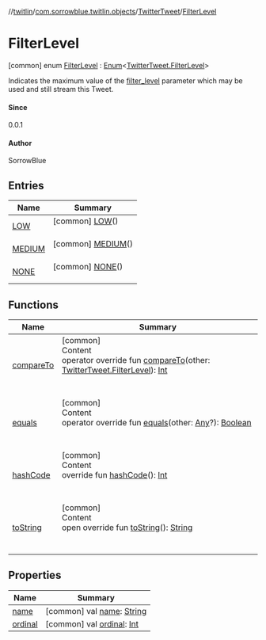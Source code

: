 //[twitlin](../../../index.md)/[com.sorrowblue.twitlin.objects](../../index.md)/[TwitterTweet](../index.md)/[FilterLevel](index.md)



# FilterLevel  
 [common] enum [FilterLevel](index.md) : [Enum](https://kotlinlang.org/api/latest/jvm/stdlib/kotlin/-enum/index.html)<[TwitterTweet.FilterLevel](index.md)> 

Indicates the maximum value of the [filter_level](https://developer.twitter.com/streaming/overview/request-parameters#filter_level) parameter which may be used and still stream this Tweet.



#### Since  


0.0.1



#### Author  


SorrowBlue

   


## Entries  
  
|  Name|  Summary| 
|---|---|
| <a name="com.sorrowblue.twitlin.objects/TwitterTweet.FilterLevel.LOW///PointingToDeclaration/"></a>[LOW](-l-o-w/index.md)| <a name="com.sorrowblue.twitlin.objects/TwitterTweet.FilterLevel.LOW///PointingToDeclaration/"></a> [common] [LOW](-l-o-w/index.md)()  <br>   <br>
| <a name="com.sorrowblue.twitlin.objects/TwitterTweet.FilterLevel.MEDIUM///PointingToDeclaration/"></a>[MEDIUM](-m-e-d-i-u-m/index.md)| <a name="com.sorrowblue.twitlin.objects/TwitterTweet.FilterLevel.MEDIUM///PointingToDeclaration/"></a> [common] [MEDIUM](-m-e-d-i-u-m/index.md)()  <br>   <br>
| <a name="com.sorrowblue.twitlin.objects/TwitterTweet.FilterLevel.NONE///PointingToDeclaration/"></a>[NONE](-n-o-n-e/index.md)| <a name="com.sorrowblue.twitlin.objects/TwitterTweet.FilterLevel.NONE///PointingToDeclaration/"></a> [common] [NONE](-n-o-n-e/index.md)()  <br>   <br>


## Functions  
  
|  Name|  Summary| 
|---|---|
| <a name="kotlin/Enum/compareTo/#com.sorrowblue.twitlin.objects.TwitterTweet.FilterLevel/PointingToDeclaration/"></a>[compareTo](-n-o-n-e/index.md#%5Bkotlin%2FEnum%2FcompareTo%2F%23com.sorrowblue.twitlin.objects.TwitterTweet.FilterLevel%2FPointingToDeclaration%2F%5D%2FFunctions%2F1930806739)| <a name="kotlin/Enum/compareTo/#com.sorrowblue.twitlin.objects.TwitterTweet.FilterLevel/PointingToDeclaration/"></a>[common]  <br>Content  <br>operator override fun [compareTo](-n-o-n-e/index.md#%5Bkotlin%2FEnum%2FcompareTo%2F%23com.sorrowblue.twitlin.objects.TwitterTweet.FilterLevel%2FPointingToDeclaration%2F%5D%2FFunctions%2F1930806739)(other: [TwitterTweet.FilterLevel](index.md)): [Int](https://kotlinlang.org/api/latest/jvm/stdlib/kotlin/-int/index.html)  <br><br><br>
| <a name="kotlin/Enum/equals/#kotlin.Any?/PointingToDeclaration/"></a>[equals](../../../com.sorrowblue.twitlin.v2.users/-users-api/-expansion/-p-i-n-n-e-d_-t-w-e-e-t_-i-d/index.md#%5Bkotlin%2FEnum%2Fequals%2F%23kotlin.Any%3F%2FPointingToDeclaration%2F%5D%2FFunctions%2F1930806739)| <a name="kotlin/Enum/equals/#kotlin.Any?/PointingToDeclaration/"></a>[common]  <br>Content  <br>operator override fun [equals](../../../com.sorrowblue.twitlin.v2.users/-users-api/-expansion/-p-i-n-n-e-d_-t-w-e-e-t_-i-d/index.md#%5Bkotlin%2FEnum%2Fequals%2F%23kotlin.Any%3F%2FPointingToDeclaration%2F%5D%2FFunctions%2F1930806739)(other: [Any](https://kotlinlang.org/api/latest/jvm/stdlib/kotlin/-any/index.html)?): [Boolean](https://kotlinlang.org/api/latest/jvm/stdlib/kotlin/-boolean/index.html)  <br><br><br>
| <a name="kotlin/Enum/hashCode/#/PointingToDeclaration/"></a>[hashCode](../../../com.sorrowblue.twitlin.v2.users/-users-api/-expansion/-p-i-n-n-e-d_-t-w-e-e-t_-i-d/index.md#%5Bkotlin%2FEnum%2FhashCode%2F%23%2FPointingToDeclaration%2F%5D%2FFunctions%2F1930806739)| <a name="kotlin/Enum/hashCode/#/PointingToDeclaration/"></a>[common]  <br>Content  <br>override fun [hashCode](../../../com.sorrowblue.twitlin.v2.users/-users-api/-expansion/-p-i-n-n-e-d_-t-w-e-e-t_-i-d/index.md#%5Bkotlin%2FEnum%2FhashCode%2F%23%2FPointingToDeclaration%2F%5D%2FFunctions%2F1930806739)(): [Int](https://kotlinlang.org/api/latest/jvm/stdlib/kotlin/-int/index.html)  <br><br><br>
| <a name="kotlin/Enum/toString/#/PointingToDeclaration/"></a>[toString](../../../com.sorrowblue.twitlin.v2.users/-users-api/-expansion/-p-i-n-n-e-d_-t-w-e-e-t_-i-d/index.md#%5Bkotlin%2FEnum%2FtoString%2F%23%2FPointingToDeclaration%2F%5D%2FFunctions%2F1930806739)| <a name="kotlin/Enum/toString/#/PointingToDeclaration/"></a>[common]  <br>Content  <br>open override fun [toString](../../../com.sorrowblue.twitlin.v2.users/-users-api/-expansion/-p-i-n-n-e-d_-t-w-e-e-t_-i-d/index.md#%5Bkotlin%2FEnum%2FtoString%2F%23%2FPointingToDeclaration%2F%5D%2FFunctions%2F1930806739)(): [String](https://kotlinlang.org/api/latest/jvm/stdlib/kotlin/-string/index.html)  <br><br><br>


## Properties  
  
|  Name|  Summary| 
|---|---|
| <a name="com.sorrowblue.twitlin.objects/TwitterTweet.FilterLevel/name/#/PointingToDeclaration/"></a>[name](index.md#%5Bcom.sorrowblue.twitlin.objects%2FTwitterTweet.FilterLevel%2Fname%2F%23%2FPointingToDeclaration%2F%5D%2FProperties%2F1930806739)| <a name="com.sorrowblue.twitlin.objects/TwitterTweet.FilterLevel/name/#/PointingToDeclaration/"></a> [common] val [name](index.md#%5Bcom.sorrowblue.twitlin.objects%2FTwitterTweet.FilterLevel%2Fname%2F%23%2FPointingToDeclaration%2F%5D%2FProperties%2F1930806739): [String](https://kotlinlang.org/api/latest/jvm/stdlib/kotlin/-string/index.html)   <br>
| <a name="com.sorrowblue.twitlin.objects/TwitterTweet.FilterLevel/ordinal/#/PointingToDeclaration/"></a>[ordinal](index.md#%5Bcom.sorrowblue.twitlin.objects%2FTwitterTweet.FilterLevel%2Fordinal%2F%23%2FPointingToDeclaration%2F%5D%2FProperties%2F1930806739)| <a name="com.sorrowblue.twitlin.objects/TwitterTweet.FilterLevel/ordinal/#/PointingToDeclaration/"></a> [common] val [ordinal](index.md#%5Bcom.sorrowblue.twitlin.objects%2FTwitterTweet.FilterLevel%2Fordinal%2F%23%2FPointingToDeclaration%2F%5D%2FProperties%2F1930806739): [Int](https://kotlinlang.org/api/latest/jvm/stdlib/kotlin/-int/index.html)   <br>

